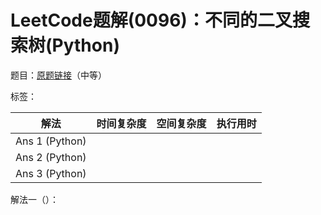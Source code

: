 # LeetCode题解(0096)：不同的二叉搜索树(Python)

题目：[原题链接](https://leetcode-cn.com/problems/unique-binary-search-trees/)（中等）

标签：

| 解法           | 时间复杂度 | 空间复杂度 | 执行用时 |
| -------------- | ---------- | ---------- | -------- |
| Ans 1 (Python) |            |            |          |
| Ans 2 (Python) |            |            |          |
| Ans 3 (Python) |            |            |          |

解法一（）：

